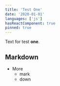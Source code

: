 ```yaml
---
title: 'Test One'
date: '2020-01-01'
languages: ['js']
hasReactComponent: true
pinned: true
---
```


Text for test **one**.

## Markdown

- More
  - mark
  - down
